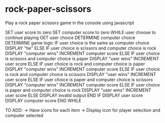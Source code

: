 # rock-paper-scissors
Play a rock paper scissors game in the console using javascript


SET user score to zero
SET computer score to zero
WHILE user choose to continue playing
    GET user choice
    DETERMINE computer choice 
    DETERMINE game logic
        IF user choice is the same as computer choice
            DISPLAY "tie"
        ELSE IF user choice is scissors and computer choice is rock
            DISPLAY "computer wins"
            INCREMENT computer score 
        ELSE IF user choice is scissors and computer choice is paper
            DISPLAY "user wins"
            INCREMENT user score
        ELSE IF user choice is rock and computer choice is paper
            DISPLAY "computer wins"
            INCREMENT computer score
        ELSE IF user choice is rock and computer choice is scissors
            DISPLAY "user wins"
            INCREMENT user score
        ELSE IF  user choice is paper and computer choice is scissors
            DISPLAY "computer wins"
            INCREMENT computer score
        ELSE IF user choice is paper and computer choice is rock
            DISPLAY "user wins"
            INCREMENT user score
        ELSE
            DISPLAY invalid output
        END IF
    DISPLAY user score
    DISPLAY computer score
END WHILE 


TO ADD:
-> Have icons for each item
-> Display icon for player selection and computer selected
